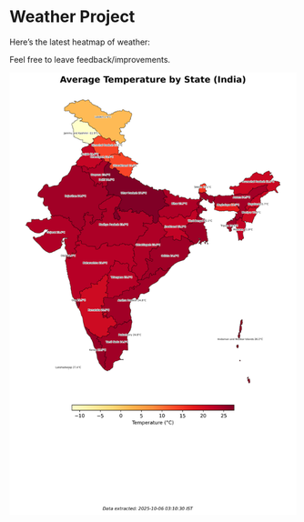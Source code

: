# Weather Project

Here’s the latest heatmap of weather:

Feel free to leave feedback/improvements.

![India Heatmap](docs/assets/india_heatmap.png?v=E2E5D1)
